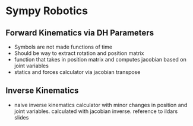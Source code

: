 # Sympy Robotics

## Forward Kinematics via DH Parameters
- Symbols are not made functions of time
- Should be way to extract rotation and position matrix
- function that takes in position matrix and computes jacobian based on joint variables
- statics and forces calculator via jacobian transpose

## Inverse Kinematics 
- naive inverse kinematics calculator with minor changes in position and joint variables. calculated with jacobian inverse. reference to ildars slides

